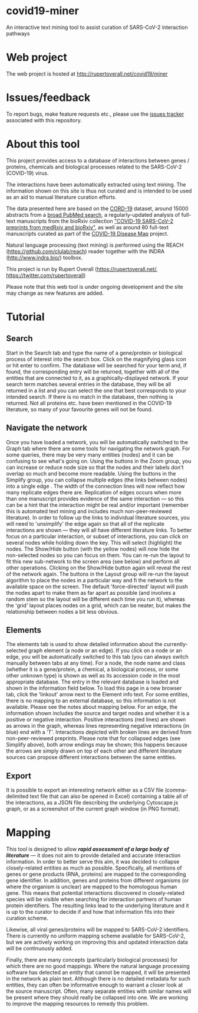 # covid19-miner
An interactive text mining tool to assist curation of SARS-CoV-2 interaction pathways

# Web project
The web project is hosted at http://rupertoverall.net/covid19/miner

# Issues/feedback
To report bugs, make feature requests etc., please use the [issues tracker](https://github.com/rupertoverall/covid19-miner/issues) associated with this repository.

# About this tool
This project provides access to a database of interactions between genes / proteins, chemicals and biological processes related to the SARS-CoV-2 (COVID-19) virus.

The interactions have been automatically extracted using text mining. The information shown on this site is thus not curated and is intended to be used as an aid to manual literature curation efforts.

The data presented here are based on the [CORD-19](https://www.kaggle.com/allen-institute-for-ai/CORD-19-research-challenge#all_sources_metadata_2020-03-13.csv') dataset, around 15000 abstracts from a [broad PubMed search](https://pubmed.ncbi.nlm.nih.gov/?orig_db=pubmed&term=%22SARS-CoV%22+OR+%222019-nCoV%22+OR+%22HCoV-19%22+OR+%22Wuhan+coronavirus%22+OR+%22Wuhan+seafood+market+pneumonia+virus%22+OR+%22COVID%22), a regularly-updated analysis of full-text manuscripts from the bioRxiv collection ["COVID-19 SARS-CoV-2 preprints from medRxiv and bioRxiv"](https://connect.biorxiv.org/relate/content/181), as well as around 80 full-text manuscripts curated as part of the [COVID-19 Disease Map](https://covid.pages.uni.lu/) project.

Natural language processing (text mining) is performed using the REACH (https://github.com/clulab/reach) reader together with the INDRA (http://www.indra.bio/) toolbox.

This project is run by Rupert Overall (https://rupertoverall.net/, https://twitter.com/rupertoverall)

Please note that this web tool is under ongoing development and the site may change as new features are added.

# Tutorial
## Search
Start in the Search tab and type the name of a gene/protein or biological process of interest into the search box. Click on the magnifying glass icon or hit enter to confirm. The database will be searched for your term and, if found, the corresponding entry will be returned, together with all of the entities that are connected to it, as a graphically-displayed network. If your search term matches several entries in the database, they will be all returned in a list and you can select the one that best corresponds to your intended search. If there is no match in the database, then nothing is returned. Not all proteins etc. have been mentioned in the COVID-19 literature, so many of your favourite genes will not be found.

## Navigate the network
Once you have loaded a network, you will be automatically switched to the Graph tab where there are some tools for navigating the network graph. For some queries, there may be very many entities (nodes) and it can be confusing to see what's going on. Using the buttons in the Zoom group, you can increase or reduce node size so that the nodes and their labels don't overlap so much and become more readable. Using the buttons in the Simplify group, you can collapse multiple edges (the links between nodes) into a single edge . The width of the connection lines will now reflect how many replicate edges there are. Replication of edges occurs when more than one manuscript provides evidence of the same interaction — so this can be a hint that the interaction might be real and/or important (remember this is automated text mining and includes much non-peer-reviewed literature). In order to follow up the links to individual literature sources, you will need to 'unsimplify' the edge again so that all of the replicate interactions are shown — they will all have different literature links. To better focus on a particular interaction, or subset of interactions, you can click on several nodes while holding down the <shift> key. This will select (highlight) the nodes. The Show/Hide button (with the yellow nodes) will now hide the non-selected nodes so you can focus on them. You can re-run the layout to fit this new sub-network to the screen area (see below) and perform all other operations. Clicking on the Show/Hide button again will reveal the rest of the network again. The buttons in the Layout group will re-run the layout algorithm to place the nodes in a particular way and fi the network to the available space on the screen. The default 'force-directed' layout will push the nodes apart to make them as far apart as possible (and involves a random stem so the layout will be different each time you run it), whereas the 'grid' layout places nodes on a grid, which can be neater, but makes the relationship between nodes a bit less obvious.

## Elements
The elements tab is used to show detailed information about the currently-selected graph element (a node or an edge). If you click on a node or an edge, you will be automatically switched to this tab (you can always switch manually between tabs at any time). For a node, the node name and class (whether it is a gene/protein, a chemical, a biological process, or some other unknown type) is shown as well as its accession code in the most appropriate database. The entry in the relevant database is loaded and shown in the information field below. To load this page in a new browser tab, click the 'linkout' arrow next to the Element info text. For some entities, there is no mapping to an external database, so this information is not available. Please see the notes about mapping below. For an edge, the information shown includes the source and target nodes and whether it is a positive or negative interaction. Positive interactions (red lines) are shown as arrows in the graph, whereas lines representing negative interactions (in blue) end with a 'T'. Interactions depicted with broken lines are derived from non-peer-reviewed preprints. Please note that for collapsed edges (see Simplify above), both arrow endings may be shown; this happens because the arrows are simply drawn on top of each other and different literature sources can propose different interactions between the same entities.

## Export
It is possible to export an interesting network either as a CSV file (comma-delimited text file that can also be opened in Excel) containing a table all of the interactions, as a JSON file describing the underlying Cytoscape.js graph, or as a screenshot of the current graph window (in PNG format).

# Mapping
This tool is designed to allow **_rapid assessment of a large body of literature_** &mdash; it does not aim to provide detailed and accurate interaction information. In order to better serve this aim, it was decided to collapse closely-related entities as much as possible. Specifically, all mentions of genes or gene products (RNA, proteins) are mapped to the corresponding gene identifier. In addition, genes and proteins from different organisms (or where the organism is unclear) are mapped to the homologous human gene. This means that potential interactions discovered in closely-related species will be visible when searching for interaction partners of human protein identifiers. The resulting links lead to the underlying literature and it is up to the curator to decide if and how that information fits into their curation scheme.

Likewise, all viral genes/proteins will be mapped to SARS-CoV-2 identifiers. There is currently no uniform mapping scheme available for SARS-CoV-2, but we are actively working on improving this and updated interaction data will be continuously added.

Finally, there are many concepts (particularly biological processes) for which there are no good mappings. Where the natural language processing software has detected an entity that cannot be mapped, it will be presented in the network as plain text. Although there is no detailed metadata for such entities, they can often be informative enough to warrant a closer look at the source manuscript. Often, many separate entities with similar names will be present where they should really be collapsed into one. We are working to improve the mapping resources to remedy this problem.

